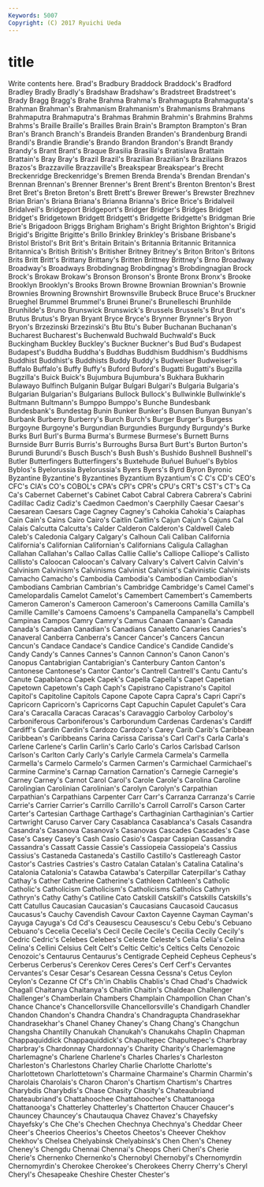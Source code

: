 ```yaml
---
Keywords: 5007 
Copyright: (C) 2017 Ryuichi Ueda
---
```


# title

Write contents here.
Brad's Bradbury Braddock Braddock's Bradford Bradley
Bradly Bradly's Bradshaw Bradshaw's Bradstreet Bradstreet's Brady Bragg Bragg's Brahe
Brahma Brahma's Brahmagupta Brahmagupta's Brahman Brahman's Brahmanism Brahmanism's Brahmanisms Brahmans
Brahmaputra Brahmaputra's Brahmas Brahmin Brahmin's Brahmins Brahms Brahms's Braille Braille's
Brailles Brain Brain's Brampton Brampton's Bran Bran's Branch Branch's Brandeis
Branden Branden's Brandenburg Brandi Brandi's Brandie Brandie's Brando Brandon Brandon's
Brandt Brandy Brandy's Brant Brant's Braque Brasilia Brasilia's Bratislava Brattain
Brattain's Bray Bray's Brazil Brazil's Brazilian Brazilian's Brazilians Brazos Brazos's
Brazzaville Brazzaville's Breakspear Breakspear's Brecht Breckenridge Breckenridge's Bremen Brenda Brenda's
Brendan Brendan's Brennan Brennan's Brenner Brenner's Brent Brent's Brenton Brenton's
Brest Bret Bret's Breton Breton's Brett Brett's Brewer Brewer's Brewster
Brezhnev Brian Brian's Briana Briana's Brianna Brianna's Brice Brice's Bridalveil
Bridalveil's Bridgeport Bridgeport's Bridger Bridger's Bridges Bridget Bridget's Bridgetown Bridgett
Bridgett's Bridgette Bridgette's Bridgman Brie Brie's Brigadoon Briggs Brigham Brigham's
Bright Brighton Brighton's Brigid Brigid's Brigitte Brigitte's Brillo Brinkley Brinkley's
Brisbane Brisbane's Bristol Bristol's Brit Brit's Britain Britain's Britannia Britannic
Britannica Britannica's British British's Britisher Britney Britney's Briton Briton's Britons
Brits Britt Britt's Brittany Brittany's Britten Brittney Brittney's Brno Broadway
Broadway's Broadways Brobdingnag Brobdingnag's Brobdingnagian Brock Brock's Brokaw Brokaw's Bronson
Bronson's Bronte Bronx Bronx's Brooke Brooklyn Brooklyn's Brooks Brown Browne
Brownian Brownian's Brownie Brownies Browning Brownshirt Brownsville Brubeck Bruce Bruce's
Bruckner Brueghel Brummel Brummel's Brunei Brunei's Brunelleschi Brunhilde Brunhilde's Bruno
Brunswick Brunswick's Brussels Brussels's Brut Brut's Brutus Brutus's Bryan Bryant
Bryce Bryce's Brynner Brynner's Bryon Bryon's Brzezinski Brzezinski's Btu Btu's
Buber Buchanan Buchanan's Bucharest Bucharest's Buchenwald Buchwald Buchwald's Buck Buckingham
Buckley Buckley's Buckner Buckner's Bud Bud's Budapest Budapest's Buddha Buddha's
Buddhas Buddhism Buddhism's Buddhisms Buddhist Buddhist's Buddhists Buddy Buddy's Budweiser
Budweiser's Buffalo Buffalo's Buffy Buffy's Buford Buford's Bugatti Bugatti's Bugzilla
Bugzilla's Buick Buick's Bujumbura Bujumbura's Bukhara Bukharin Bulawayo Bulfinch Bulganin
Bulgar Bulgari Bulgari's Bulgaria Bulgaria's Bulgarian Bulgarian's Bulgarians Bullock Bullock's
Bullwinkle Bullwinkle's Bultmann Bultmann's Bumppo Bumppo's Bunche Bundesbank Bundesbank's Bundestag
Bunin Bunker Bunker's Bunsen Bunyan Bunyan's Burbank Burberry Burberry's Burch
Burch's Burger Burger's Burgess Burgoyne Burgoyne's Burgundian Burgundies Burgundy Burgundy's
Burke Burks Burl Burl's Burma Burma's Burmese Burmese's Burnett Burns
Burnside Burr Burris Burris's Burroughs Bursa Burt Burt's Burton Burton's
Burundi Burundi's Busch Busch's Bush Bush's Bushido Bushnell Bushnell's Butler
Butterfingers Butterfingers's Buxtehude Buñuel Buñuel's Byblos Byblos's Byelorussia Byelorussia's Byers
Byers's Byrd Byron Byronic Byzantine Byzantine's Byzantines Byzantium Byzantium's C
C's CD's CEO's CFC's CIA's CO's COBOL's CPA's CPI's CPR's
CPU's CRT's CST's CT's Ca Ca's Cabernet Cabernet's Cabinet Cabot
Cabral Cabrera Cabrera's Cabrini Cadillac Cadiz Cadiz's Caedmon Caedmon's Caerphilly
Caesar Caesar's Caesarean Caesars Cage Cagney Cagney's Cahokia Cahokia's Caiaphas
Cain Cain's Cains Cairo Cairo's Caitlin Caitlin's Cajun Cajun's Cajuns
Cal Calais Calcutta Calcutta's Calder Calderon Calderon's Caldwell Caleb Caleb's
Caledonia Calgary Calgary's Calhoun Cali Caliban California California's Californian Californian's
Californians Caligula Callaghan Callahan Callahan's Callao Callas Callie Callie's Calliope
Calliope's Callisto Callisto's Caloocan Caloocan's Calvary Calvary's Calvert Calvin Calvin's
Calvinism Calvinism's Calvinisms Calvinist Calvinist's Calvinistic Calvinists Camacho Camacho's Cambodia
Cambodia's Cambodian Cambodian's Cambodians Cambrian Cambrian's Cambridge Cambridge's Camel Camel's
Camelopardalis Camelot Camelot's Camembert Camembert's Camemberts Cameron Cameron's Cameroon Cameroon's
Cameroons Camilla Camilla's Camille Camille's Camoens Camoens's Campanella Campanella's Campbell
Campinas Campos Camry Camry's Camus Canaan Canaan's Canada Canada's Canadian
Canadian's Canadians Canaletto Canaries Canaries's Canaveral Canberra Canberra's Cancer Cancer's
Cancers Cancun Cancun's Candace Candace's Candice Candice's Candide Candide's Candy
Candy's Cannes Cannes's Cannon Cannon's Canon Canon's Canopus Cantabrigian Cantabrigian's
Canterbury Canton Canton's Cantonese Cantonese's Cantor Cantor's Cantrell Cantrell's Cantu
Cantu's Canute Capablanca Capek Capek's Capella Capella's Capet Capetian Capetown
Capetown's Caph Caph's Capistrano Capistrano's Capitol Capitol's Capitoline Capitols Capone
Capote Capra Capra's Capri Capri's Capricorn Capricorn's Capricorns Capt Capuchin
Capulet Capulet's Cara Cara's Caracalla Caracas Caracas's Caravaggio Carboloy Carboloy's
Carboniferous Carboniferous's Carborundum Cardenas Cardenas's Cardiff Cardiff's Cardin Cardin's Cardozo
Cardozo's Carey Carib Carib's Caribbean Caribbean's Caribbeans Carina Carissa Carissa's
Carl Carl's Carla Carla's Carlene Carlene's Carlin Carlin's Carlo Carlo's
Carlos Carlsbad Carlson Carlson's Carlton Carly Carly's Carlyle Carmela Carmela's
Carmella Carmella's Carmelo Carmelo's Carmen Carmen's Carmichael Carmichael's Carmine Carmine's
Carnap Carnation Carnation's Carnegie Carnegie's Carney Carney's Carnot Carol Carol's
Carole Carole's Carolina Caroline Carolingian Carolinian Carolinian's Carolyn Carolyn's Carpathian
Carpathian's Carpathians Carpenter Carr Carr's Carranza Carranza's Carrie Carrie's Carrier
Carrier's Carrillo Carrillo's Carroll Carroll's Carson Carter Carter's Cartesian Carthage
Carthage's Carthaginian Carthaginian's Cartier Cartwright Caruso Carver Cary Casablanca Casablanca's
Casals Casandra Casandra's Casanova Casanova's Casanovas Cascades Cascades's Case Case's
Casey Casey's Cash Casio Casio's Caspar Caspian Cassandra Cassandra's Cassatt
Cassie Cassie's Cassiopeia Cassiopeia's Cassius Cassius's Castaneda Castaneda's Castillo Castillo's
Castlereagh Castor Castor's Castries Castries's Castro Catalan Catalan's Catalina Catalina's
Catalonia Catalonia's Catawba Catawba's Caterpillar Caterpillar's Cathay Cathay's Cather Catherine
Catherine's Cathleen Cathleen's Catholic Catholic's Catholicism Catholicism's Catholicisms Catholics Cathryn
Cathryn's Cathy Cathy's Catiline Cato Catskill Catskill's Catskills Catskills's Catt
Catullus Caucasian Caucasian's Caucasians Caucasoid Caucasus Caucasus's Cauchy Cavendish Cavour
Caxton Cayenne Cayman Cayman's Cayuga Cayuga's Cd Cd's Ceausescu Ceausescu's
Cebu Cebu's Cebuano Cebuano's Cecelia Cecelia's Cecil Cecile Cecile's Cecilia
Cecily Cecily's Cedric Cedric's Celebes Celebes's Celeste Celeste's Celia Celia's
Celina Celina's Cellini Celsius Celt Celt's Celtic Celtic's Celtics Celts
Cenozoic Cenozoic's Centaurus Centaurus's Centigrade Cepheid Cepheus Cepheus's Cerberus Cerberus's
Cerenkov Ceres Ceres's Cerf Cerf's Cervantes Cervantes's Cesar Cesar's Cesarean
Cessna Cessna's Cetus Ceylon Ceylon's Cezanne Cf Cf's Ch'in Chablis
Chablis's Chad Chad's Chadwick Chagall Chaitanya Chaitanya's Chaitin Chaitin's Chaldean
Challenger Challenger's Chamberlain Chambers Champlain Champollion Chan Chan's Chance Chance's
Chancellorsville Chancellorsville's Chandigarh Chandler Chandon Chandon's Chandra Chandra's Chandragupta Chandrasekhar
Chandrasekhar's Chanel Chaney Chaney's Chang Chang's Changchun Changsha Chantilly Chanukah
Chanukah's Chanukahs Chaplin Chapman Chappaquiddick Chappaquiddick's Chapultepec Chapultepec's Charbray Charbray's
Chardonnay Chardonnay's Charity Charity's Charlemagne Charlemagne's Charlene Charlene's Charles Charles's
Charleston Charleston's Charlestons Charley Charlie Charlotte Charlotte's Charlottetown Charlottetown's Charmaine
Charmaine's Charmin Charmin's Charolais Charolais's Charon Charon's Chartism Chartism's Chartres
Charybdis Charybdis's Chase Chasity Chasity's Chateaubriand Chateaubriand's Chattahoochee Chattahoochee's Chattanooga
Chattanooga's Chatterley Chatterley's Chatterton Chaucer Chaucer's Chauncey Chauncey's Chautauqua Chavez
Chavez's Chayefsky Chayefsky's Che Che's Chechen Chechnya Chechnya's Cheddar Cheer
Cheer's Cheerios Cheerios's Cheetos Cheetos's Cheever Chekhov Chekhov's Chelsea Chelyabinsk
Chelyabinsk's Chen Chen's Cheney Cheney's Chengdu Chennai Chennai's Cheops Cheri
Cheri's Cherie Cherie's Chernenko Chernenko's Chernobyl Chernobyl's Chernomyrdin Chernomyrdin's Cherokee
Cherokee's Cherokees Cherry Cherry's Cheryl Cheryl's Chesapeake Cheshire Chester Chester's
